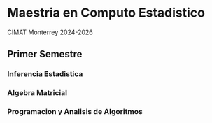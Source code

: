 # Maestria en Computo Estadistico 
CIMAT Monterrey 2024-2026

## Primer Semestre

### Inferencia Estadistica 
### Algebra Matricial
### Programacion y Analisis de Algoritmos
